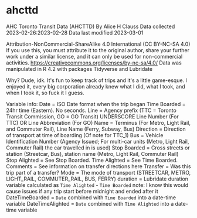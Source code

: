 # ahcttd
AHC Toronto Transit Data (AHCTTD)
By Alice H Clauss
Data collected 2023-02-26:2023-02-28
Data last modified 2023-03-01

Attribution-NonCommercial-ShareAlike 4.0 International (CC BY-NC-SA 4.0) 
	If you use this, you must attribute it to the original author, share your further work under a similar license, and it can only be used for non-commercial activities. https://creativecommons.org/licenses/by-nc-sa/4.0/
Data was manipulated in R 4.2 with packages Tidyverse and Lubridate

Why?
	Dude, idk. It's fun to keep track of trips and it's a little game-esque. I enjoyed it, every big corporation already knew what I did, what I took, and when I took it, so fuck it I guess. 

Variable info:
Date <date> = ISO Date format when the trip began
Time Boarded <time> = 24hr time (Eastern). No seconds.
Line <chr> = Agency prefix (TTC = Toronto Transit Commission, GO = GO Transit) UNDERSCORE Line Number (For TTC) OR Line Abbreviation (For GO)
Name <chr> = Terminus (For Metro, Light Rail, and Commuter Rail), Line Name (Ferry, Subway, Bus)
Direction <chr> = Direction of transport at time of boarding (Of note for TTC_1)
Bus <chr> = Vehicle Identification Number (Agency Issued; For multi-car units (Metro, Light Rail, Commuter Rail) the car travelled in is used)
Stop Boarded <chr> = Cross streets or station (Streetcar, Bus), station name (Metro, Light Rail, Commuter Rail)
Stop Alighted <chr> = See Stop Boarded.
Time Alighted <time> = See Time Boarded.
Comments <chr> = See information on transfer directions here
Transfer <lgl> = Was this trip part of a transfer?
Mode <chr> = The mode of transport (STREETCAR, METRO, LIGHT_RAIL, COMMUTER_RAIL, BUS, FERRY)
duration <drtn> = Lubridate duration variable calculated as `Time Alighted` - `Time Boarded`
	note: I know this would cause issues if any trip start before midnight and ended after it
DateTimeBoarded <dttm> = `Date` combined with `Time Boarded` into a date-time variable
DateTimeAlighted <dttm> = `Date` combined with `Time Alighted` into a date-time variable
